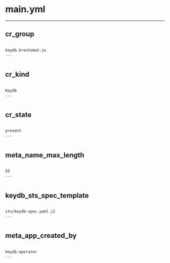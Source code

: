 



# main.yml
  
---
## cr_group
  
```

keydb.krestomat.io
...
  
```
## cr_kind
  
```

Keydb
...
  
```
## cr_state
  
```

present
...
  
```
## meta_name_max_length
  
```

55
...
  
```
## keydb_sts_spec_template
  
```

sts/keydb-spec.yaml.j2
...
  
```
## meta_app_created_by
  
```

keydb-operator
...
  
```